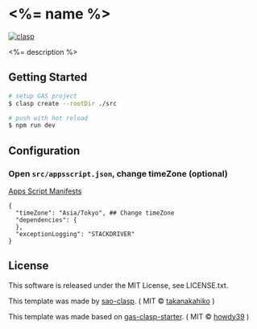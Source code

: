 # <%= name %>

[![clasp](https://img.shields.io/badge/built%20with-clasp-4285f4.svg)](https://github.com/google/clasp)


<%= description %>

## Getting Started

``` bash
# setup GAS project
$ clasp create --rootDir ./src

# push with hot reload
$ npm run dev
```

## Configuration

### Open `src/appsscript.json`, change timeZone (optional)
[Apps Script Manifests](https://developers.google.com/apps-script/concepts/manifests)
```
{
  "timeZone": "Asia/Tokyo", ## Change timeZone
  "dependencies": {
  },
  "exceptionLogging": "STACKDRIVER"
}
```

## License
This software is released under the MIT License, see LICENSE.txt.

This template was made by [sao-clasp](https://github.com/takanakahiko/sao-clasp).
( MIT &copy; [takanakahiko](https://github.com/takanakahiko) )

This template was made based on [gas-clasp-starter](https://github.com/howdy39/gas-clasp-starter).
( MIT &copy; [howdy39](https://github.com/howdy39) )
